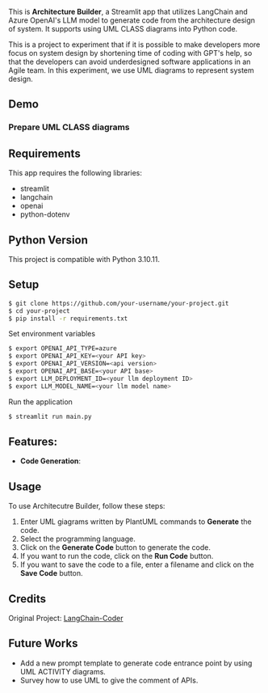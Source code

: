 This is **Architecture Builder**, a Streamlit app that utilizes LangChain and Azure OpenAI's LLM model to generate code from the architecture design of system. It supports using UML CLASS diagrams into Python code.

This is a project to experiment that if it is possible to make developers more focus on system design by shortening time of coding with GPT's help, so that the developers can avoid underdesigned software applications in an Agile team. In this experiment, we use UML diagrams to represent system design.

## Demo
### Prepare UML CLASS diagrams

## Requirements

This app requires the following libraries:

- streamlit
- langchain
- openai
- python-dotenv

## Python Version
This project is compatible with Python 3.10.11.

## Setup

```bash
$ git clone https://github.com/your-username/your-project.git
$ cd your-project
$ pip install -r requirements.txt
```

Set environment variables
```bash
$ export OPENAI_API_TYPE=azure
$ export OPENAI_API_KEY=<your API key>
$ export OPENAI_API_VERSION=<api version>
$ export OPENAI_API_BASE=<your API base>
$ export LLM_DEPLOYMENT_ID=<your llm deployment ID>
$ export LLM_MODEL_NAME=<your llm model name>
```

Run the application
```bash
$ streamlit run main.py
```

## Features:

- **Code Generation**: 

## Usage

To use Architecutre Builder, follow these steps:

1. Enter UML giagrams written by PlantUML commands to **Generate** the code.
2. Select the programming language.
3. Click on the **Generate Code** button to generate the code.
4. If you want to run the code, click on the **Run Code** button.
5. If you want to save the code to a file, enter a filename and click on the **Save Code** button.


## Credits
Original Project: <a href="https://github.com/haseeb-heaven/LangChain-Coder" target="_blank">LangChain-Coder
</a>

## Future Works
- Add a new prompt template to generate code entrance point by using UML ACTIVITY diagrams.
- Survey how to use UML to give the comment of APIs.
